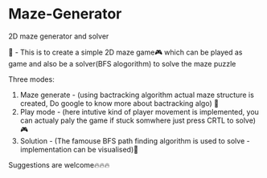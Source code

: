 # Maze-Generator
2D maze generator and solver

🧩 - This is to create a simple 2D maze game🎮 which can be played as game and also be a solver(BFS alogorithm) to solve the maze puzzle

Three modes:
1) Maze generate - (using bactracking algorithm actual maze structure is created, Do google to know more about bactracking algo) 🎲
2) Play mode - (here intutive kind of player movement is implemented, you can actualy paly the game if stuck somwhere just press CRTL to solve) 🎮
3) Solution - (The famouse BFS path finding algorithm is used to solve - implementation can be visualised)🤔

Suggestions are welcome🔥🔥🔥


